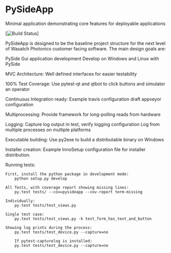 # PySideApp
Minimal application demonstrating core features for deployable applications

[![Build Status](https://travis-ci.org/WasatchPhotonics/PySideApp.svg?branch=master)]


PySideApp is designed to be the baseline project structure for the next
level of Wasatch Photonics customer facing software. The main design
goals are:

PySide Gui application development
    Develop on Windows and Linux with PySide 

MVC Architecture:
   Well defined interfaces for easier testability 

100% Test Coverage:
    Use pytest-qt and qtbot to click buttons and simulator an operator

Continuous Integration ready:
    Example travis configuration
    draft appveyor configuration

Multiprocessing:
    Provide framework for long-polling reads from hardware

Logging:
    Capture log output in test, verify logging configuration
    Log from multiple processes on multiple platforms

Executable building:
    Use py2exe to build a distributable binary on Windows

Installer creation:
    Example InnoSetup configuration file for installer distribution.


Running tests:

    First, install the python package in development mode:
        python setup.py develop

    All Tests, with coverage report showing missing lines:
        py.test tests/ --cov=pysideapp --cov-report term-missing

    Individually:
        py.test tests/test_views.py 

    Single test case:
        py.test tests/test_views.py -k test_form_has_text_and_button

    Showing log prints during the process:
        py.test tests/test_device.py --capture=no

        If pytest-capturelog is installed:
        py.test tests/test_device.py --capture=no 





